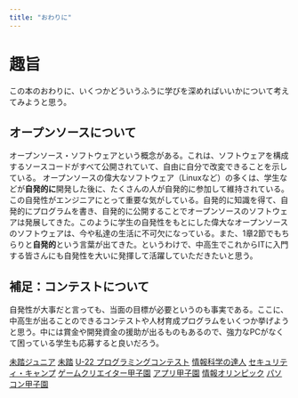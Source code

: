 ```yaml
---
title: "おわりに"
---
```


# 趣旨
この本のおわりに、いくつかどういうふうに学びを深めればいいかについて考えてみようと思う。

## オープンソースについて
オープンソース・ソフトウェアという概念がある。これは、ソフトウェアを構成するソースコードがすべて公開されていて、自由に自分で改変できることを示している。
オープンソースの偉大なソフトウェア（Linuxなど）の多くは、学生などが**自発的に**開発した後に、たくさんの人が自発的に参加して維持されている。この自発性がエンジニアにとって重要な気がしている。自発的に知識を得て、自発的にプログラムを書き、自発的に公開することでオープンソースのソフトウェアは発展してきた。このように学生の自発性をもとにした偉大なオープンソースのソフトウェアは、今や私達の生活に不可欠になっている。また、1章2節でもちらりと**自発的**という言葉が出てきた。というわけで、中高生でこれからITに入門する皆さんにも自発性を大いに発揮して活躍していただきたいと思う。

## 補足：コンテストについて
自発性が大事だと言っても、当面の目標が必要というのも事実である。ここに、中高生が出ることのできるコンテストや人材育成プログラムをいくつか挙げようと思う。中には賞金や開発資金の援助が出るものもあるので、強力なPCがなくて困っている学生も応募すると良いだろう。

[未踏ジュニア](https://jr.mitou.org)
[未踏](https://www.ipa.go.jp/jinzai/mitou/index.html)
[U-22 プログラミングコンテスト](https://u22procon.com/)
[情報科学の達人](https://www.nii.ac.jp/tatsujin/)
[セキュリティ・キャンプ](https://www.ipa.go.jp/jinzai/security-camp/index.html)
[ゲームクリエイター甲子園](https://game.creators-guild.com/gck2023/)
[アプリ甲子園](https://applikoshien.jp/)
[情報オリンピック](https://www.ioi-jp.org/)
[パソコン甲子園](https://pckoshien.u-aizu.ac.jp/)